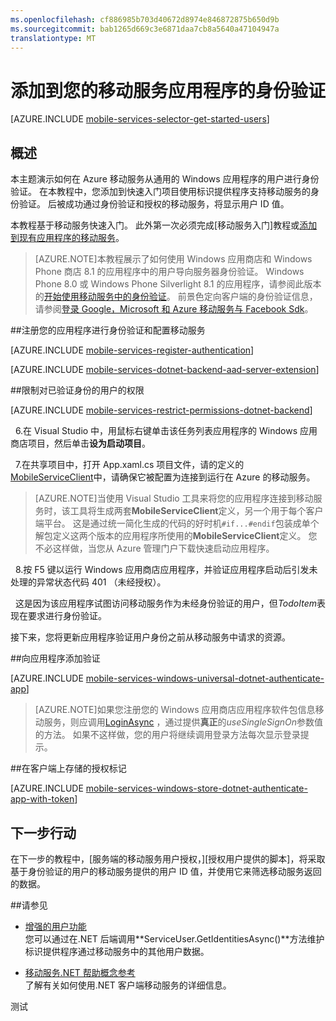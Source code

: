 ```yaml
---
ms.openlocfilehash: cf886985b703d40672d8974e846872875b650d9b
ms.sourcegitcommit: bab1265d669c3e6871daa7cb8a5640a47104947a
translationtype: MT
---
```

<properties 
    pageTitle="将身份验证添加到您的 Windows 8.1 通用应用程序 |Microsoft Azure" 
    description="了解如何使用移动服务通过使用各种标识提供程序，包括 Google、 Facebook、 Twitter，以及 Microsoft Windows 8.1 通用应用程序的用户进行身份验证。" 
    services="mobile-services" 
    documentationCenter="windows" 
    authors="ggailey777" 
    manager="dwrede" 
    editor=""/>

<tags 
    ms.service="mobile-services" 
    ms.workload="mobile" 
    ms.tgt_pltfrm="mobile-windows" 
    ms.devlang="dotnet" 
    ms.topic="article" 
    ms.date="07/01/2015" 
    ms.author="glenga"/>

# 添加到您的移动服务应用程序的身份验证 

[AZURE.INCLUDE [mobile-services-selector-get-started-users](../../includes/mobile-services-selector-get-started-users.md)]

## 概述

本主题演示如何在 Azure 移动服务从通用的 Windows 应用程序的用户进行身份验证。 在本教程中，您添加到快速入门项目使用标识提供程序支持移动服务的身份验证。 后被成功通过身份验证和授权的移动服务，将显示用户 ID 值。

本教程基于移动服务快速入门。 此外第一次必须完成[移动服务入门]教程或[添加到现有应用程序的移动服务](mobile-services-dotnet-backend-windows-universal-dotnet-get-started-data.md)。 

>[AZURE.NOTE]本教程展示了如何使用 Windows 应用商店和 Windows Phone 商店 8.1 的应用程序中的用户导向服务器身份验证。 Windows Phone 8.0 或 Windows Phone Silverlight 8.1 的应用程序，请参阅此版本的[开始使用移动服务中的身份验证](mobile-services-dotnet-backend-windows-phone-get-started-users.md)。 前景色定向客户端的身份验证信息，请参阅[登录 Google，Microsoft 和 Azure 移动服务与 Facebook Sdk](http://azure.microsoft.com/blog/2014/10/27/logging-in-with-google-microsoft-and-facebook-sdks-to-azure-mobile-services/)。

##<a name="register"></a>注册您的应用程序进行身份验证和配置移动服务

[AZURE.INCLUDE [mobile-services-register-authentication](../../includes/mobile-services-register-authentication.md)] 

[AZURE.INCLUDE [mobile-services-dotnet-backend-aad-server-extension](../../includes/mobile-services-dotnet-backend-aad-server-extension.md)] 

##<a name="permissions"></a>限制对已验证身份的用户的权限

[AZURE.INCLUDE [mobile-services-restrict-permissions-dotnet-backend](../../includes/mobile-services-restrict-permissions-dotnet-backend.md)] 

&nbsp;&nbsp;6.在 Visual Studio 中，用鼠标右键单击该任务列表应用程序的 Windows 应用商店项目，然后单击**设为启动项目**。

&nbsp;&nbsp;7.在共享项目中，打开 App.xaml.cs 项目文件，请的定义的[MobileServiceClient](http://msdn.microsoft.com/library/azure/microsoft.windowsazure.mobileservices.mobileserviceclient.aspx)中，请确保它被配置为连接到运行在 Azure 的移动服务。

>[AZURE.NOTE]当使用 Visual Studio 工具来将您的应用程序连接到移动服务时，该工具将生成两套**MobileServiceClient**定义，另一个用于每个客户端平台。 这是通过统一简化生成的代码的好时机`#if...#endif`包装成单个解包定义这两个版本的应用程序所使用的**MobileServiceClient**定义。 您不必这样做，当您从 Azure 管理门户下载快速启动应用程序。

&nbsp;&nbsp;8.按 F5 键以运行 Windows 应用商店应用程序，并验证应用程序启动后引发未处理的异常状态代码 401 （未经授权）。
   
&nbsp;&nbsp;这是因为该应用程序试图访问移动服务作为未经身份验证的用户，但*TodoItem*表现在要求进行身份验证。

接下来，您将更新应用程序验证用户身份之前从移动服务中请求的资源。

##<a name="add-authentication"></a>向应用程序添加验证

[AZURE.INCLUDE [mobile-services-windows-universal-dotnet-authenticate-app](../../includes/mobile-services-windows-universal-dotnet-authenticate-app.md)] 

>[AZURE.NOTE]如果您注册您的 Windows 应用商店应用程序软件包信息移动服务，则应调用<a href="http://go.microsoft.com/fwlink/p/?LinkId=311594" target="_blank">LoginAsync</a> ，通过提供**真正**的*useSingleSignOn*参数值的方法。 如果不这样做，您的用户将继续调用登录方法每次显示登录提示。

##<a name="tokens"></a>在客户端上存储的授权标记

[AZURE.INCLUDE [mobile-services-windows-store-dotnet-authenticate-app-with-token](../../includes/mobile-services-windows-store-dotnet-authenticate-app-with-token.md)] 


## <a name="next-steps"> </a>下一步行动

在下一步的教程中，[服务端的移动服务用户授权，][授权用户提供的脚本]，将采取基于身份验证的用户的移动服务提供的用户 ID 值，并使用它来筛选移动服务返回的数据。 

##请参见

+ [增强的用户功能](http://azure.microsoft.com/blog/2014/10/02/custom-login-scopes-single-sign-on-new-asp-net-web-api-updates-to-the-azure-mobile-services-net-backend/)<br/>
您可以通过在.NET 后端调用**ServiceUser.GetIdentitiesAsync()**方法维护标识提供程序通过移动服务中的其他用户数据。 

+ [移动服务.NET 帮助概念参考]<br/>了解有关如何使用.NET 客户端移动服务的详细信息。


<!-- Anchors. -->
[注册您的应用程序进行身份验证和配置移动服务]: #register
[限制为经过身份验证的用户的表权限]: #permissions
[向应用程序添加验证]: #add-authentication
[存储在客户端的身份验证令牌]: #tokens
[下一步行动]:#next-steps


<!-- URLs. -->
[提交应用程序页]: http://go.microsoft.com/fwlink/p/?LinkID=266582
[我的应用程序]: http://go.microsoft.com/fwlink/p/?LinkId=262039
[对于 Windows live SDK]: http://go.microsoft.com/fwlink/p/?LinkId=262253
[为使用实时连接的 Windows 应用商店应用程序的单一登录]: mobile-services-windows-store-dotnet-single-sign-on.md
[开始使用移动服务]: mobile-services-dotnet-backend-windows-store-dotnet-get-started.md
[有关数据入门]: ../mobile-services-dotnet-backend-windows-store-dotnet-get-started-data.md
[开始使用身份验证]: ../mobile-services-dotnet-backend-windows-store-dotnet-get-started-users.md
[开始使用推式通知]: ../mobile-services-dotnet-backend-windows-store-dotnet-get-started-push.md
[授权用户使用的脚本]: ../mobile-services-dotnet-backend-windows-store-dotnet-authorize-users-in-scripts.md
[JavaScript 和 HTML]: ../mobile-services-dotnet-backend-windows-store-javascript-get-started-users.md

[Azure 的管理门户]: https://manage.windowsazure.com/
[移动服务.NET 帮助概念参考]: mobile-services-windows-dotnet-how-to-use-client-library.md
[注册为 Microsoft 身份验证 Windows 应用商店应用程序软件包]: ../mobile-services-how-to-register-store-app-package-microsoft-authentication.md
 

测试
